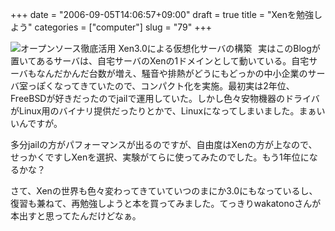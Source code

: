 +++
date = "2006-09-05T14:06:57+09:00"
draft = true
title = "Xenを勉強しよう"
categories = ["computer"]
slug = "79"
+++

<a title="View product details at Amazon" href="http://www.amazon.co.jp/gp/redirect.html%3FASIN=4798014117%26tag=kerurudigit-22%26lcode=xm2%26cID=2025%26ccmID=165953%26location=/o/ASIN/4798014117%253FSubscriptionId=0W2M95T4BBVMQ3F671G2"><img alt="オープンソース徹底活用 Xen3.0による仮想化サーバの構築" style="margin: 0pt 10px 0pt 0pt; float: left" src="http://images.amazon.com/images/P/4798014117.01._SCMZZZZZZZ_.jpg" /></a>

実はこのBlogが置いてあるサーバは、自宅サーバのXenの1ドメインとして動いている。自宅サーバもなんだかんだ台数が増え、騒音や排熱がどうにもどっかの中小企業のサーバ室っぽくなってきていたので、コンパクト化を実施。最初実は2年位、FreeBSDが好きだったのでjailで運用していた。しかし色々安物機器のドライバがLinux用のバイナリ提供だったりとかで、Linuxになってしまいました。まぁいいんですが。

多分jailの方がパフォーマンスが出るのですが、自由度はXenの方が上なので、せっかくですしXenを選択、実験がてらに使ってみたのでした。もう1年位になるかな？

さて、Xenの世界も色々変わってきていていつのまにか3.0にもなっているし、復習も兼ねて、再勉強しようと本を買ってみました。てっきりwakatonoさんが本出すと思ってたんだけどなぁ。
